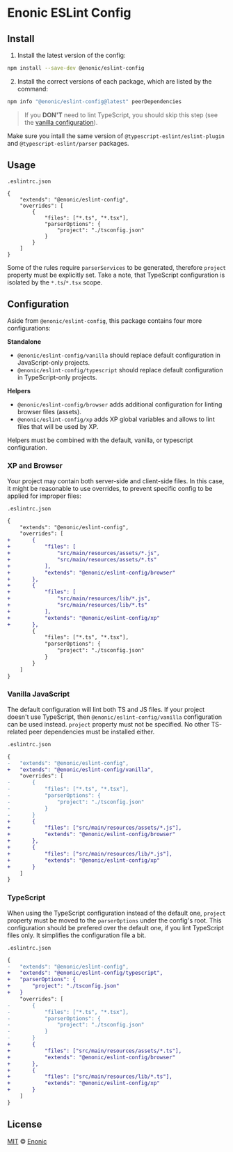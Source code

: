 Enonic ESLint Config
===

## Install

1. Install the latest version of the config:

```sh
npm install --save-dev @enonic/eslint-config
```

2. Install the correct versions of each package, which are listed by the command:

```sh
npm info "@enonic/eslint-config@latest" peerDependencies
```

> If you __DON'T__ need to lint TypeScript, you should skip this step (see the [vanilla configuration](#vanilla-javascript)).

Make sure you intall the same version of `@typescript-eslint/eslint-plugin` and `@typescript-eslint/parser` packages.


## Usage

`.eslintrc.json`
```
{
    "extends": "@enonic/eslint-config",
    "overrides": [
        {
            "files": ["*.ts", "*.tsx"],
            "parserOptions": {
                "project": "./tsconfig.json"
            }
        }
    ]
}
```

Some of the rules require `parserServices` to be generated, therefore `project` property must be explicitly set. Take a note, that TypeScript configuration is isolated by the `*.ts`/`*.tsx` scope.

## Configuration

Aside from `@enonic/eslint-config`, this package contains four more configurations:

  __Standalone__
* `@enonic/eslint-config/vanilla` should replace default configuration in JavaScript-only projects.
* `@enonic/eslint-config/typescript` should replace default configuration in TypeScript-only projects.

__Helpers__
* `@enonic/eslint-config/browser` adds additional configuration for linting browser files (assets).
* `@enonic/eslint-config/xp` adds XP global variables and allows to lint files that will be used by XP.

Helpers must be combined with the default, vanilla, or typescript configuration.

### XP and Browser

Your project may contain both server-side and client-side files. In this case, it might be reasonable to use overrides, to prevent specific config to be applied for improper files:

`.eslintrc.json`
```diff
{
    "extends": "@enonic/eslint-config",
    "overrides": [
+       {
+           "files": [
+               "src/main/resources/assets/*.js",
+               "src/main/resources/assets/*.ts"
+           ],
+           "extends": "@enonic/eslint-config/browser"
+       },
+       {
+           "files": [
+               "src/main/resources/lib/*.js",
+               "src/main/resources/lib/*.ts"
+           ],
+           "extends": "@enonic/eslint-config/xp"
+       },
        {
            "files": ["*.ts", "*.tsx"],
            "parserOptions": {
                "project": "./tsconfig.json"
            }
        }
    ]
}
```

### Vanilla JavaScript

The default configuration will lint both TS and JS files. If your project doesn't use TypeScript, then `@enonic/eslint-config/vanilla` configuration can be used instead. `project` property must not be specified. No other TS-related peer dependencies must be installed either.

`.eslintrc.json`
```diff
{
-   "extends": "@enonic/eslint-config",
+   "extends": "@enonic/eslint-config/vanilla",
    "overrides": [
-       {
-           "files": ["*.ts", "*.tsx"],
-           "parserOptions": {
-               "project": "./tsconfig.json"
-           }
-       }
+       {
+           "files": ["src/main/resources/assets/*.js"],
+           "extends": "@enonic/eslint-config/browser"
+       },
+       {
+           "files": ["src/main/resources/lib/*.js"],
+           "extends": "@enonic/eslint-config/xp"
+       }
    ]
}
```

### TypeScript

When using the TypeScript configuration instead of the default one, `project` property must be moved to the `parserOptions` under the config's root. This configuration should be prefered over the default one, if you lint TypeScript files only. It simplifies the configuration file a bit.

`.eslintrc.json`
```diff
{
-   "extends": "@enonic/eslint-config",
+   "extends": "@enonic/eslint-config/typescript",
+   "parserOptions": {
+       "project": "./tsconfig.json"
+   }
    "overrides": [
-       {
-           "files": ["*.ts", "*.tsx"],
-           "parserOptions": {
-               "project": "./tsconfig.json"
-           }
-       }
+       {
+           "files": ["src/main/resources/assets/*.ts"],
+           "extends": "@enonic/eslint-config/browser"
+       },
+       {
+           "files": ["src/main/resources/lib/*.ts"],
+           "extends": "@enonic/eslint-config/xp"
+       }
    ]
}
```

## License

[MIT](LICENSE) © [Enonic](https://enonic.com)

